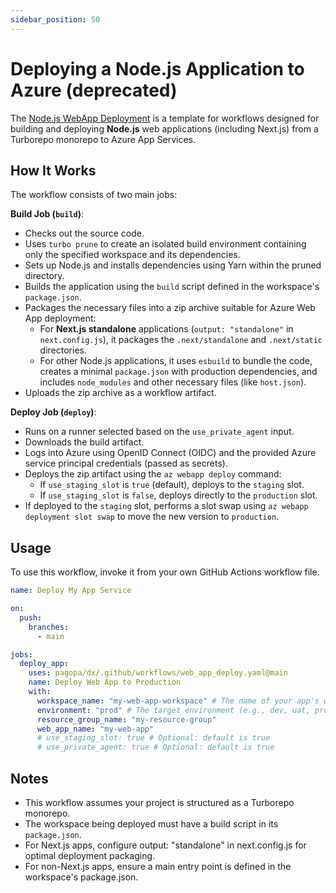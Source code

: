 ```yaml
---
sidebar_position: 50
---
```


# Deploying a Node.js Application to Azure (deprecated)

The
[Node.js WebApp Deployment](https://github.com/pagopa/dx/blob/main/.github/workflows/web_app_deploy.yaml)
is a template for workflows designed for building and deploying **Node.js** web
applications (including Next.js) from a Turborepo monorepo to Azure App
Services.

## How It Works

The workflow consists of two main jobs:

**Build Job (`build`)**:

- Checks out the source code.
- Uses `turbo prune` to create an isolated build environment containing only the
  specified workspace and its dependencies.
- Sets up Node.js and installs dependencies using Yarn within the pruned
  directory.
- Builds the application using the `build` script defined in the workspace's
  `package.json`.
- Packages the necessary files into a zip archive suitable for Azure Web App
  deployment:
  - For **Next.js standalone** applications (`output: "standalone"` in
    `next.config.js`), it packages the `.next/standalone` and `.next/static`
    directories.
  - For other Node.js applications, it uses `esbuild` to bundle the code,
    creates a minimal `package.json` with production dependencies, and includes
    `node_modules` and other necessary files (like `host.json`).
- Uploads the zip archive as a workflow artifact.

**Deploy Job (`deploy`)**:

- Runs on a runner selected based on the `use_private_agent` input.
- Downloads the build artifact.
- Logs into Azure using OpenID Connect (OIDC) and the provided Azure service
  principal credentials (passed as secrets).
- Deploys the zip artifact using the `az webapp deploy` command:
  - If `use_staging_slot` is `true` (default), deploys to the `staging` slot.
  - If `use_staging_slot` is `false`, deploys directly to the `production` slot.
- If deployed to the `staging` slot, performs a slot swap using
  `az webapp deployment slot swap` to move the new version to `production`.

## Usage

To use this workflow, invoke it from your own GitHub Actions workflow file.

```yaml
name: Deploy My App Service

on:
  push:
    branches:
      - main

jobs:
  deploy_app:
    uses: pagopa/dx/.github/workflows/web_app_deploy.yaml@main
    name: Deploy Web App to Production
    with:
      workspace_name: "my-web-app-workspace" # The name of your app's workspace in turbo.json
      environment: "prod" # The target environment (e.g., dev, uat, prod)
      resource_group_name: "my-resource-group"
      web_app_name: "my-web-app"
      # use_staging_slot: true # Optional: default is true
      # use_private_agent: true # Optional: default is true
```

## Notes

- This workflow assumes your project is structured as a Turborepo monorepo.
- The workspace being deployed must have a build script in its `package.json`.
- For Next.js apps, configure output: "standalone" in next.config.js for optimal
  deployment packaging.
- For non-Next.js apps, ensure a main entry point is defined in the workspace's
  package.json.
